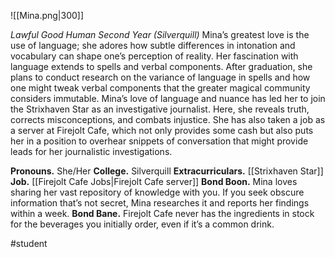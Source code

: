 ![[Mina.png|300]]

*Lawful Good Human Second Year (Silverquill)*
Mina’s greatest love is the use of language; she adores how subtle differences in intonation and vocabulary can shape one’s perception of reality. Her fascination with language extends to spells and verbal components. After graduation, she plans to conduct research on the variance of language in spells and how one might tweak verbal components that the greater magical community considers immutable.
Mina’s love of language and nuance has led her to join the Strixhaven Star as an investigative journalist. Here, she reveals truth, corrects misconceptions, and combats injustice. She has also taken a job as a server at Firejolt Cafe, which not only provides some cash but also puts her in a position to overhear snippets of conversation that might provide leads for her journalistic investigations.

**Pronouns.** She/Her
**College.** Silverquill
**Extracurriculars.** [[Strixhaven Star]]
**Job.** [[Firejolt Cafe Jobs|Firejolt Cafe server]]
**Bond Boon.** Mina loves sharing her vast repository of knowledge with you. If you seek obscure information that’s not secret, Mina researches it and reports her findings within a week. 
**Bond Bane.** Firejolt Cafe never has the ingredients in stock for the beverages you initially order, even if it’s a common drink.

#student